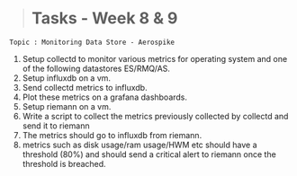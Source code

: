 ># Tasks - Week 8 & 9

```
Topic : Monitoring Data Store - Aerospike
```

1. Setup collectd to monitor various metrics for operating system and one of the following datastores ES/RMQ/AS.
2. Setup influxdb on a vm. 
3. Send collectd metrics to influxdb.
4. Plot these metrics on a grafana dashboards.
5. Setup riemann on a vm.
6. Write a script to collect the metrics previously collected by collectd and send it to riemann
7. The metrics should go to influxdb from riemann.
8. metrics such as disk usage/ram usage/HWM etc should have a threshold (80%) and should send a critical alert to riemann once the threshold is breached.
